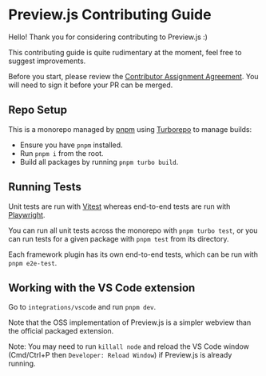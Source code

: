 # Preview.js Contributing Guide

Hello! Thank you for considering contributing to Preview.js :)

This contributing guide is quite rudimentary at the moment, feel free to suggest improvements.

Before you start, please review the [Contributor Assignment Agreement](./CAA.md). You will need to sign it before your PR can be merged.

## Repo Setup

This is a monorepo managed by [pnpm]([url](https://pnpm.io)) using [Turborepo](https://turbo.build) to manage builds:
- Ensure you have `pnpm` installed.
- Run `pnpm i` from the root.
- Build all packages by running `pnpm turbo build`.

## Running Tests

Unit tests are run with [Vitest](https://vitest.dev/) whereas end-to-end tests are run with [Playwright](https://playwright.dev/).

You can run all unit tests across the monorepo with `pnpm turbo test`, or you can run tests for a given package with `pnpm test` from its directory.

Each framework plugin has its own end-to-end tests, which can be run with `pnpm e2e-test`.

## Working with the VS Code extension

Go to `integrations/vscode` and run `pnpm dev`.

Note that the OSS implementation of Preview.js is a simpler webview than the official packaged extension.

Note: You may need to run `killall node` and reload the VS Code window (Cmd/Ctrl+P then `Developer: Reload Window`) if Preview.js is already running.
